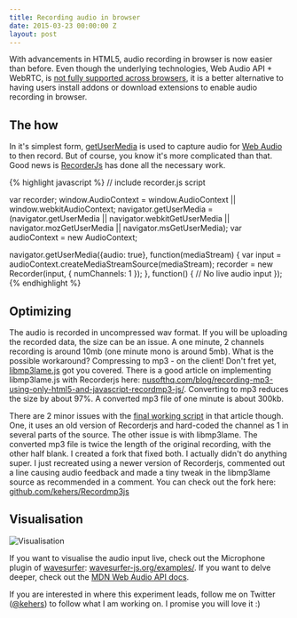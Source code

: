 ```yaml
---
title: Recording audio in browser
date: 2015-03-23 00:00:00 Z
layout: post
---
```


With advancements in HTML5, audio recording in browser is now easier than before. Even though the underlying technologies, Web Audio API + WebRTC, is [not fully supported across browsers](http://caniuse.com/#search=webrtc), it is a better alternative to having users install addons or download extensions to enable audio recording in browser.

## The how

In it's simplest form, [getUserMedia](https://developer.mozilla.org/en-US/docs/Web/API/Navigator/getUserMedia) is used to capture audio for [Web Audio](https://developer.mozilla.org/en-US/docs/Web/API/Web_Audio_API) to then record. But of course, you know it's more complicated than that. Good news is [RecorderJs](https://github.com/mattdiamond/Recorderjs) has done all the necessary work.

{% highlight javascript %}
// include recorder.js script

var recorder;
window.AudioContext = window.AudioContext
                  || window.webkitAudioContext;
navigator.getUserMedia = (navigator.getUserMedia ||
               navigator.webkitGetUserMedia ||
               navigator.mozGetUserMedia ||
               navigator.msGetUserMedia);
var audioContext = new AudioContext;

navigator.getUserMedia({audio: true}, function(mediaStream) {
  var input = audioContext.createMediaStreamSource(mediaStream);
  recorder = new Recorder(input, {
    numChannels: 1
  });
}, function() {
  // No live audio input
});
{% endhighlight %}

## Optimizing

The audio is recorded in uncompressed wav format. If you will be uploading the recorded data, the size can be an issue. A one minute, 2 channels recording is around 10mb (one minute mono is around 5mb). What is the possible workaround? Compressing to mp3 - on the client! Don't fret yet, [libmp3lame.js](https://github.com/akrennmair/libmp3lame-js) got you covered. There is a good article on implementing libmp3lame.js with Recorderjs here: [nusofthq.com/blog/recording-mp3-using-only-html5-and-javascript-recordmp3-js/](https://nusofthq.com/blog/recording-mp3-using-only-html5-and-javascript-recordmp3-js/). Converting to mp3 reduces the size by about 97%. A converted mp3 file of one minute is about 300kb.

There are 2 minor issues with the [final working script](https://github.com/nusofthq/Recordmp3js) in that article though. One, it uses an old version of Recorderjs and hard-coded the channel as 1 in several parts of the source. The other issue is with libmp3lame. The converted mp3 file is twice the length of the original recording, with the other half blank. I created a fork that fixed both. I actually didn't do anything super. I just recreated using a newer version of Recorderjs, commented out a line causing audio feedback and made a tiny tweak in the libmp3lame source as recommended in a comment. You can check out the fork here: [github.com/kehers/Recordmp3js](https://github.com/kehers/Recordmp3js)

## Visualisation

![Visualisation](http://i.imgur.com/BA0uza4.png?1)

If you want to visualise the audio input live, check out the Microphone plugin of [wavesurfer](https://wavesurfer-js.org/): [wavesurfer-js.org/examples/](https://wavesurfer-js.org/examples/). If you want to delve deeper, check out the [MDN Web Audio API docs](https://developer.mozilla.org/en-US/docs/Web/API/Web_Audio_API).

If you are interested in where this experiment leads, follow me on Twitter ([@kehers](https://twitter.com/kehers)) to follow what I am working on. I promise you will love it :)